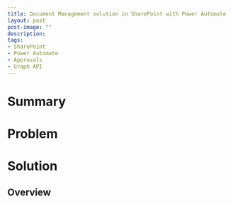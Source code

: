 ```yaml
---
title: Document Management solution in SharePoint with Power Automate
layout: post
post-image: ""
description: 
tags:
- SharePoint
- Power Automate
- Approvals
- Graph API
---
```


# Summary


# Problem

# Solution

## Overview